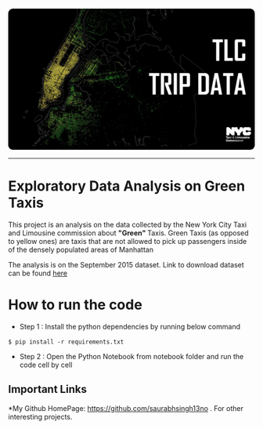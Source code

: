 ![this](./data/NY_Taxi.png)

-----------------

# Exploratory Data Analysis on Green Taxis

This project is an analysis on the data collected by the New York City Taxi and Limousine commission about <strong> "Green" </strong> Taxis. Green Taxis (as opposed to yellow ones) are taxis that are not allowed to pick up passengers inside of the densely populated areas of Manhattan

The analysis is on the September 2015 dataset. Link to download dataset can be found [here](https://s3.amazonaws.com/nyc-tlc/trip+data/green_tripdata_2015-09.csv)

# How to run the code
* Step 1 : Install the python dependencies by running below command

```$
$ pip install -r requirements.txt
```

* Step 2 : Open the Python Notebook from notebook folder and run the code cell by cell






## Important Links
  *My Github HomePage: https://github.com/saurabhsingh13no . For other interesting projects.
